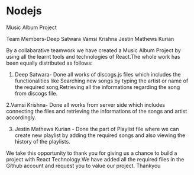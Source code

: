 # Nodejs
Music Album Project

Team Members-Deep Satwara
	        Vamsi Krishna
	        Jestin Mathews Kurian

 By a collabarative teamwork we have created a Music Album Project by using all the learnt tools and technologies of React.The whole work has been equally distributed as follows:
1. Deep Satwara- Done all works of discogs.js files which includes the functionalities like Searching new songs by typing the artist or name of the required song,Retrieving all the informations regarding the song from discogs file.		

2.Vamsi Krishna- Done all works from server side which includes connecting the files and retrieving the informations of the songs and artist accordingly.

3. Jestin Mathews Kurian - Done the part of Playlist file where we can create new playlist by adding the required songs and also viewing the history of the playlists.
  
We take this opportunity to thank you for giving us a chance to build a project with React Technology.We have added all the required files in the Github account and request you to value our project.
Thankyou





